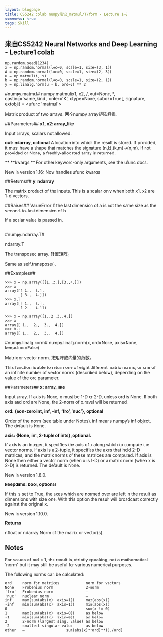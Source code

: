 ```yaml
---
layout: blogpage
title: CS5242 colab numpy笔记_matmul/T/form - Lecture 1~2
comments: true
tags: Skill
---
```


## 来自CS5242 Neural Networks and Deep Learning -  Lecture1 colab ##


	np.random.seed(1234)
	x = np.random.normal(loc=0, scale=1, size=(3, 1))
	A = np.random.normal(loc=0, scale=1, size=(2, 3))
	u = np.matmul(A, x)
	b = np.random.normal(loc=0, scale=1, size=(2, 1))
	y = np.linalg.norm(u - b, ord=2) ** 2


#numpy.matmul#
numpy.matmul(x1, x2, /, out=None, *, casting='same_kind', order='K', dtype=None, subok=True[, signature, extobj]) = <ufunc 'matmul'>

Matrix product of two arrays. 两个numpy array矩阵相乘。

##Parameters##
 **x1, x2: array_like**

Input arrays, scalars not allowed.

 **out: ndarray, optional**
A location into which the result is stored. If provided, it must have a shape that matches the signature (n,k),(k,m)->(n,m). If not provided or None, a freshly-allocated array is returned.

 ** \*\*kwargs **
For other keyword-only arguments, see the ufunc docs.

New in version 1.16: Now handles ufunc kwargs

##Returns##
 **y: ndarray**

The matrix product of the inputs. This is a scalar only when both x1, x2 are 1-d vectors.

##Raises##
ValueError
If the last dimension of a is not the same size as the second-to-last dimension of b.

If a scalar value is passed in.


<br />
#numpy.ndarray.T#

ndarray.T

The transposed array. 转置矩阵。

Same as self.transpose().


##Examples##

	>>> x = np.array([[1.,2.],[3.,4.]])
	>>> x
	array([[ 1.,  2.],
	       [ 3.,  4.]])
	>>> x.T
	array([[ 1.,  3.],
	       [ 2.,  4.]])

	>>> x = np.array([1.,2.,3.,4.])
	>>> x
	array([ 1.,  2.,  3.,  4.])
	>>> x.T
	array([ 1.,  2.,  3.,  4.])


#numpy.linalg.norm#
numpy.linalg.norm(x, ord=None, axis=None, keepdims=False)

Matrix or vector norm. 求矩阵或向量的范数。

This function is able to return one of eight different matrix norms, or one of an infinite number of vector norms (described below), depending on the value of the ord parameter.

##Parameters##
**x: array_like**

Input array. If axis is None, x must be 1-D or 2-D, unless ord is None. If both axis and ord are None, the 2-norm of x.ravel will be returned.
<br />

**ord: {non-zero int, inf, -inf, ‘fro’, ‘nuc’}, optional**

Order of the norm (see table under Notes). inf means numpy’s inf object. The default is None.
<br />

**axis: {None, int, 2-tuple of ints}, optional.**

If axis is an integer, it specifies the axis of x along which to compute the vector norms. If axis is a 2-tuple, it specifies the axes that hold 2-D matrices, and the matrix norms of these matrices are computed. If axis is None then either a vector norm (when x is 1-D) or a matrix norm (when x is 2-D) is returned. The default is None.

New in version 1.8.0.
<br />

**keepdims: bool, optional**

If this is set to True, the axes which are normed over are left in the result as dimensions with size one. With this option the result will broadcast correctly against the original x.

New in version 1.10.0.
<br />

**Returns**

nfloat or ndarray
Norm of the matrix or vector(s).
<br />

## Notes ##

For values of ord < 1, the result is, strictly speaking, not a mathematical ‘norm’, but it may still be useful for various numerical purposes.

The following norms can be calculated:

	ord	    norm for matrices			 norm for vectors
	None	Frobenius norm	 			 2-norm
	'fro'	Frobenius norm				 –
	'nuc'	nuclear norm				 –
	inf		max(sum(abs(x), axis=1))	 max(abs(x))
	-inf	min(sum(abs(x), axis=1))	 min(abs(x))
	0		–							 sum(x != 0)
	1		max(sum(abs(x), axis=0))	 as below
	-1		min(sum(abs(x), axis=0))	 as below
	2		2-norm (largest sing. value) as below
	-2		smallest singular value		 as below
	other	–					sum(abs(x)**ord)**(1./ord)
